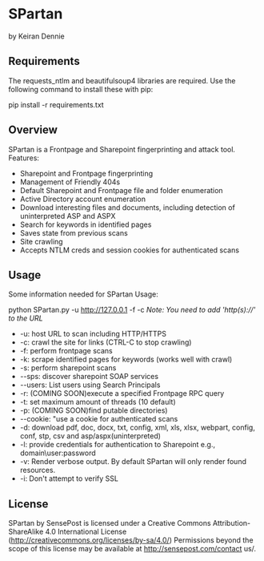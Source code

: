 SPartan
=======
by Keiran Dennie

Requirements
-------------
The requests_ntlm and beautifulsoup4 libraries are required. Use the following command to install these with pip:

pip install -r requirements.txt 

Overview
-------
SPartan is a Frontpage and Sharepoint fingerprinting and attack tool.
Features:
- Sharepoint and Frontpage fingerprinting
- Management of Friendly 404s
- Default Sharepoint and Frontpage file and folder enumeration
- Active Directory account enumeration
- Download interesting files and documents, including detection of uninterpreted ASP and ASPX
- Search for keywords in identified pages
- Saves state from previous scans
- Site crawling
- Accepts NTLM creds and session cookies for authenticated scans

Usage
-----

Some information needed for SPartan Usage:

 python SPartan.py -u http://127.0.0.1 -f -c 
 *Note: You need to add 'http(s)://' to the URL*

* -u: host URL to scan including HTTP/HTTPS
* -c: crawl the site for links (CTRL-C to stop crawling)
* -f: perform frontpage scans
* -k: scrape identified pages for keywords (works well with crawl)
* -s: perform sharepoint scans
* --sps: discover sharepoint SOAP services
* --users: List users using Search Principals
* -r: (COMING SOON)execute a specified Frontpage RPC query
* -t: set maximum amount of threads (10 default)
* -p: (COMING SOON)find putable directories)
* --cookie: "use a cookie for authenticated scans
* -d: download pdf, doc, docx, txt, config, xml, xls, xlsx, webpart, config, conf, stp, csv and asp/aspx(uninterpreted)
* -l: provide credentials for authentication to Sharepoint e.g., domain\user:password
* -v: Render verbose output. By default SPartan will only render found resources.
* -i: Don't attempt to verify SSL


License
-------

SPartan by SensePost is licensed under a Creative Commons Attribution-ShareAlike 4.0 International License (http://creativecommons.org/licenses/by-sa/4.0/) Permissions beyond the scope of this license may be available at http://sensepost.com/contact us/.
